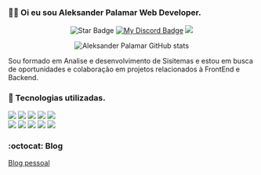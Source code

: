 ### :technologist: Oi eu sou Aleksander Palamar Web Developer. 

<div align="center">

<img src="https://img.shields.io/static/v1?label=%F0%9F%8C%9F&message=If%20Useful&style=style=flat&color=BC4E99" alt="Star Badge"/>
<a href="https://discord.gg/Q4ab3KJ5Zd"><img src="https://img.shields.io/discord/733027681184251937.svg?style=flat&label=My%20Discord&color=7289DA" alt="My Discord Badge"/></a>
<a href="https://twitter.com/TheTherapyCode" ><img src="https://img.shields.io/twitter/follow/TheTherapyCode.svg?style=social" /> </a>
<br>



![Aleksander Palamar GitHub stats](https://github-readme-stats.vercel.app/api?username=aleksanderpalamar&show_icons=true=true&theme=dracula)
</div>

Sou formado em Analise e desenvolvimento de Sisitemas e estou em busca de oportunidades e colaboração em projetos relacionados à FrontEnd e Backend.


### 🚀 Tecnologias utilizadas.
[<img src="https://img.shields.io/badge/-Git-%23F05032?style=flat&logo=git&logoColor=%23ffffff">]() [<img src="https://img.shields.io/badge/-HTML5-%23E44D27?style=flat&logo=html5&logoColor=ffffff">]() [<img src="https://img.shields.io/badge/-Sass-%23CC6699?style=flat&logo=sass&logoColor=ffffff">]() [<img src="https://img.shields.io/badge/Tailwind_CSS-38B2AC?style=flat&logo=tailwind-css&logoColor=white">]() [<img src="https://img.shields.io/badge/-JavaScript-%23F7DF1C?style=flat&logo=javascript&logoColor=000000&labelColor=%23F7DF1C&color=%23FFCE5A" />]() <br> [<img src="https://img.shields.io/badge/-React-61DAFB?style=flat&logo=react&logoColor=ffffff" />]()  [<img src="https://img.shields.io/badge/-Next.js-61DAFB?style=flat&logo=next.js&logoColor=ffffff" />]() [<img src = "https://img.shields.io/badge/-TypeScript-61DAFB?style=flat&logo=typescript&logoColor=ffffff">]() [<img src = "https://img.shields.io/badge/-Nodejs-339933?style=flat&logo=Node.js&logoColor=ffffff">]() [<img src="http://img.shields.io/badge/-Linux-0078D6?style=plastic&logo=linux&logoColor=ffffff">]()

### :octocat: Blog

[Blog pessoal](https://linuxupdate.com.br/)
